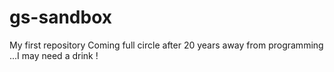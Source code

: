 # gs-sandbox
My first repository
Coming full circle after 20 years away from programming
...I may need a drink !
